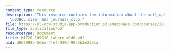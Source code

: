 ```yaml
---
content_type: resource
description: "This resource contains the information about the set\_up\_IVTs (40\_\
  \u03BCL size) and journal\_club."
file: https://ol-ocw-studio-app-production.s3.amazonaws.com/courses/20-109-laboratory-fundamentals-in-biological-engineering-spring-2010/d867998b5e5a4fef939d99a3b3e23e1a_MIT20_109S10_labpre_m1d6.pdf
file_type: application/pdf
resourcetype: Document
title: MIT20_109S10_labpre_m1d6.pdf
uid: d867998b-5e5a-4fef-939d-99a3b3e23e1a
---
```

